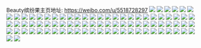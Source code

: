 Beauty缤纷果主页地址: https://weibo.com/u/5518728297 
![](https://wx4.sinaimg.cn/mw2000/0061u1kJly1h8gmaobovej30t81cke09.jpg) 
![](https://wx4.sinaimg.cn/mw2000/0061u1kJly1h81filxshpj31hc1zxkjl.jpg) 
![](https://wx4.sinaimg.cn/mw2000/0061u1kJly1h7rn5m18saj30u01arjxn.jpg) 
![](https://wx4.sinaimg.cn/mw2000/0061u1kJly1h7qi175204j30u01ar7b2.jpg) 
![](https://wx4.sinaimg.cn/mw2000/0061u1kJly1h7pvsa1ptij32av340hdv.jpg) 
![](https://wx4.sinaimg.cn/mw2000/0061u1kJly1h7pvsp383xj32b43407wj.jpg) 
![](https://wx4.sinaimg.cn/mw2000/0061u1kJly1h7pvsr1k6fj30qw15dq9r.jpg) 
![](https://wx4.sinaimg.cn/mw2000/0061u1kJly1h7pvssagomj30t513zjy9.jpg) 
![](https://wx4.sinaimg.cn/mw2000/0061u1kJly1h7pvt1i6zuj33322eghdu.jpg) 
![](https://wx4.sinaimg.cn/mw2000/0061u1kJly1h7pvt79o9hj30zk1bekam.jpg) 
![](https://wx4.sinaimg.cn/mw2000/0061u1kJly1h7ax86lijoj30u01t047c.jpg) 
![](https://wx4.sinaimg.cn/mw2000/0061u1kJly1h7ax888bucj30u01t075e.jpg) 
![](https://wx4.sinaimg.cn/mw2000/0061u1kJly1h752r5f1hjj30u014078v.jpg) 
![](https://wx4.sinaimg.cn/mw2000/0061u1kJly1h6y81c2flyj30u0140jya.jpg) 
![](https://wx4.sinaimg.cn/mw2000/0061u1kJly1h6y81d99lfj30u0140wit.jpg) 
![](https://wx4.sinaimg.cn/mw2000/0061u1kJly1h6k3tow4l3j30u0140wfl.jpg) 
![](https://wx4.sinaimg.cn/mw2000/0061u1kJly1h6k3tpkcrmj30u013odkc.jpg) 
![](https://wx4.sinaimg.cn/mw2000/0061u1kJly1h6k3tq6pfjj30u0140402.jpg) 
![](https://wx4.sinaimg.cn/mw2000/0061u1kJly1h6k3trdk9jj30u01404bt.jpg) 
![](https://wx4.sinaimg.cn/mw2000/0061u1kJly1h522rx1a80j33342bcnpd.jpg) 
![](https://wx4.sinaimg.cn/mw2000/0061u1kJly1h522s2y73rj32bc2fzkjl.jpg) 
![](https://wx4.sinaimg.cn/mw2000/0061u1kJly1h4hw0n44zrj32bc334qv8.jpg) 
![](https://wx4.sinaimg.cn/mw2000/0061u1kJly1h4hw0ra5fhj32ao1zk1kz.jpg) 
![](https://wx4.sinaimg.cn/mw2000/0061u1kJly1h4hw0v9lyqj33342bcb2c.jpg) 
![](https://wx4.sinaimg.cn/mw2000/0061u1kJly1h4dqi03a1uj315o1jjh2c.jpg) 
![](https://wx4.sinaimg.cn/mw2000/0061u1kJly1h4dqi5e7mvj315o1jj4dj.jpg) 
![](https://wx4.sinaimg.cn/mw2000/0061u1kJly1h4calpbm8fj32dc35snpe.jpg) 
![](https://wx4.sinaimg.cn/mw2000/0061u1kJly1h4calr8ts4j32dc35s4qr.jpg) 
![](https://wx4.sinaimg.cn/mw2000/0061u1kJly1h46v35e1l5j31t00u0tgh.jpg) 
![](https://wx4.sinaimg.cn/mw2000/0061u1kJly1h3cgfpj7pjj30zk1bejv3.jpg) 
![](https://wx4.sinaimg.cn/mw2000/0061u1kJly1h3cgfpu00qj30zk1bewj1.jpg) 
![](https://wx4.sinaimg.cn/mw2000/0061u1kJly1h3cgfql9jlj30zk1bf4lw.jpg) 
![](https://wx4.sinaimg.cn/mw2000/0061u1kJly1gxx25xul01j33342bc4qr.jpg) 
![](https://wx4.sinaimg.cn/mw2000/0061u1kJly1gxx25ynj5kj31400u0jxm.jpg) 
![](https://wx4.sinaimg.cn/mw2000/0061u1kJly1gxx267jsipj32bc334u0y.jpg) 
![](https://wx4.sinaimg.cn/mw2000/0061u1kJly1gxx268257oj31400u0gqe.jpg) 
![](https://wx4.sinaimg.cn/mw2000/0061u1kJly1gw6qngx5x8j32bc2bcqv6.jpg) 
![](https://wx4.sinaimg.cn/mw2000/0061u1kJly1gw6qnp5kpyj32bc2bcb2a.jpg) 
![](https://wx4.sinaimg.cn/mw2000/0061u1kJly1gw6qnyi5f1j32bc2bcnpe.jpg) 
![](https://wx4.sinaimg.cn/mw2000/0061u1kJly1gw4ihzhhloj32bc3344qq.jpg) 
![](https://wx4.sinaimg.cn/mw2000/0061u1kJly1gw40tx8ul2j31j827p1kx.jpg) 
![](https://wx4.sinaimg.cn/mw2000/0061u1kJly1gw2a20guapj30ik0x0414.jpg) 
![](https://wx4.sinaimg.cn/mw2000/0061u1kJly1gw2a24h5zzj30u01ictm1.jpg) 
![](https://wx4.sinaimg.cn/mw2000/0061u1kJly1gvqplaoxqlj61f21kcnk402.jpg) 
![](https://wx4.sinaimg.cn/mw2000/0061u1kJly1gvqplk2210j628o2v0b2a02.jpg) 
![](https://wx4.sinaimg.cn/mw2000/0061u1kJly1gvqplqnj1kj32402cw1ky.jpg) 
![](https://wx4.sinaimg.cn/mw2000/0061u1kJly1gvccg3czc1j62a02ngx6p02.jpg) 
![](https://wx4.sinaimg.cn/mw2000/0061u1kJly1gvccgfhrohj62bb2gcx6p02.jpg) 
![](https://wx4.sinaimg.cn/mw2000/0061u1kJly1gvccgqngj8j62ba2b1kjl02.jpg) 
![](https://wx4.sinaimg.cn/mw2000/0061u1kJly1gusy5dwv2jj61400u0tbm02.jpg) 
![](https://wx4.sinaimg.cn/mw2000/0061u1kJly1gusy5eokd4j61400u0jvu02.jpg) 
![](https://wx4.sinaimg.cn/mw2000/0061u1kJly1gusy5f02rvj60o80g4jsn02.jpg) 
![](https://wx4.sinaimg.cn/mw2000/0061u1kJly1gu3sl6z08ij31400u0gpn.jpg) 
![](https://wx4.sinaimg.cn/mw2000/0061u1kJly1gtgre20jeej32bc2bckjl.jpg) 
![](https://wx4.sinaimg.cn/mw2000/0061u1kJly1gtgre8dqh0j32bc2bcqv5.jpg) 
![](https://wx4.sinaimg.cn/mw2000/0061u1kJly1gt7evjks6kj33402c0u0x.jpg) 
![](https://wx4.sinaimg.cn/mw2000/0061u1kJly1gswhbbsleuj32bc1zgqv5.jpg) 
![](https://wx4.sinaimg.cn/mw2000/0061u1kJly1gswhbkdf8uj33341qokjm.jpg) 
![](https://wx4.sinaimg.cn/mw2000/0061u1kJly1gswhbrhmo8j32bc2bc1ky.jpg) 
![](https://wx4.sinaimg.cn/mw2000/0061u1kJly1gshryid6ipj30u01hk0zs.jpg) 
![](https://wx4.sinaimg.cn/mw2000/0061u1kJly1gshryj4sy2j313a0u0grc.jpg) 
![](https://wx4.sinaimg.cn/mw2000/0061u1kJly1gshryjy7mjj313i0u0th0.jpg) 
![](https://wx4.sinaimg.cn/mw2000/0061u1kJly1gshrykr8fdj30u014tjxc.jpg) 
![](https://wx4.sinaimg.cn/mw2000/0061u1kJly1gshryljnf6j30u0141dks.jpg) 
![](https://wx4.sinaimg.cn/mw2000/0061u1kJly1gshrym8mf5j30u01i87bo.jpg) 
![](https://wx4.sinaimg.cn/mw2000/0061u1kJly1gsdez91fghj30tw1hwh3a.jpg) 
![](https://wx4.sinaimg.cn/mw2000/0061u1kJly1gsdezb0bajj30u01hgkar.jpg) 
![](https://wx4.sinaimg.cn/mw2000/0061u1kJly1gsdezca2g9j30u01t0ard.jpg) 
![](https://wx4.sinaimg.cn/mw2000/0061u1kJly1gsdezhgrakj33342bce83.jpg) 
![](https://wx4.sinaimg.cn/mw2000/0061u1kJly1gs7axt17daj31g40u0grs.jpg) 
![](https://wx4.sinaimg.cn/mw2000/0061u1kJly1gs7axtju4kj30u00u00we.jpg) 
![](https://wx4.sinaimg.cn/mw2000/0061u1kJly1gs7axu2owsj30u00u00ve.jpg) 
![](https://wx4.sinaimg.cn/mw2000/0061u1kJly1gs3kgke4acj30u01t7h10.jpg) 
![](https://wx4.sinaimg.cn/mw2000/0061u1kJly1gs3kgl5ke0j31400u0q7r.jpg) 
![](https://wx4.sinaimg.cn/mw2000/0061u1kJly1gs01satdeej30u01400zs.jpg) 
![](https://wx4.sinaimg.cn/mw2000/0061u1kJly1gs01sbycaoj30u0140wl5.jpg) 
![](https://wx4.sinaimg.cn/mw2000/0061u1kJly1gs01sd425gj30u0140ahs.jpg) 
![](https://wx4.sinaimg.cn/mw2000/0061u1kJly1gs01sdwpe0j30u0140481.jpg) 
![](https://wx4.sinaimg.cn/mw2000/0061u1kJly1gs01sepj1qj31400u00zq.jpg) 
![](https://wx4.sinaimg.cn/mw2000/0061u1kJly1gs01sfieg5j31400u0n4h.jpg) 
![](https://wx4.sinaimg.cn/mw2000/0061u1kJly1gryubrf3xxj30u00u0433.jpg) 
![](https://wx4.sinaimg.cn/mw2000/0061u1kJly1gryubrtid4j30u00u0q6o.jpg) 
![](https://wx4.sinaimg.cn/mw2000/0061u1kJly1gryubs5kzqj30u00u042e.jpg) 

